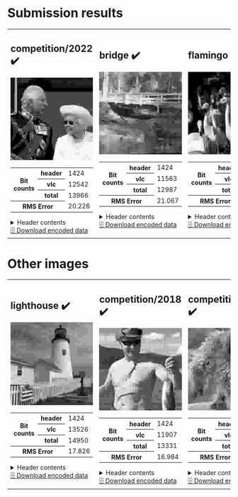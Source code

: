 <h1>Submission results</h1>

<table>
<tr>
<td>
<h2>competition/2022 ✔️</h2>
<img src="./competition/2022.svg?raw=true" alt="competition/2022 (output)">
<table>
<tr><th rowspan='3' scope='row'>Bit counts</th><th scope='row'>header</th><td>1424</td></tr>
<tr><th scope='row'>vlc</th><td>12542</td></tr>
<tr><th scope='row'>total</th><td>13966</td></tr>
<tr><th colspan='2' scope='row'>RMS Error</th><td>20.226</td></tr>
</table>
<details><summary>Header contents</summary><pre>
HuffmanTable(bits=array([  1,   0,   2,   1,   3,   2,   4,   4,   5,   1,   1,   0,   0,
         5, 133,   0]), huffval=array([  0,   1,  17,   2,  33,  49,  65,   3,  18,  81,  97, 113, 240,
        19, 129, 145, 177,  34,  50,  82, 193, 225,  66, 241,   4,   5,
         6,   7,   8,   9,  10,  20,  21,  22,  23,  24,  25,  26,  35,
        36,  37,  38,  39,  40,  41,  42,  51,  52,  53,  54,  55,  56,
        57,  58,  67,  68,  69,  70,  71,  72,  73,  74,  83,  84,  85,
        86,  87,  88,  89,  90,  98,  99, 100, 101, 102, 103, 104, 105,
       106, 114, 115, 116, 117, 118, 119, 120, 121, 122, 130, 131, 132,
       133, 134, 135, 136, 137, 138, 146, 147, 148, 149, 150, 151, 152,
       153, 154, 161, 162, 163, 164, 165, 166, 167, 168, 169, 170, 178,
       179, 180, 181, 182, 183, 184, 185, 186, 194, 195, 196, 197, 198,
       199, 200, 201, 202, 209, 210, 211, 212, 213, 214, 215, 216, 217,
       218, 226, 227, 228, 229, 230, 231, 232, 233, 234, 242, 243, 244,
       245, 246, 247, 248, 249, 250]))
</pre></details>
<a href="./competition/2022.pkl?raw=true" download>🗄️ Download encoded data</a>
</td>
<td>
<h2>bridge ✔️</h2>
<img src="./bridge.svg?raw=true" alt="bridge (output)">
<table>
<tr><th rowspan='3' scope='row'>Bit counts</th><th scope='row'>header</th><td>1424</td></tr>
<tr><th scope='row'>vlc</th><td>11563</td></tr>
<tr><th scope='row'>total</th><td>12987</td></tr>
<tr><th colspan='2' scope='row'>RMS Error</th><td>21.067</td></tr>
</table>
<details><summary>Header contents</summary><pre>
HuffmanTable(bits=array([  1,   0,   2,   2,   1,   4,   1,   2,   3,   1,   0,   0,   0,
       142,   3,   0]), huffval=array([  0,   1,  17,   2,  18,  33,  49,  65,  81,  97, 129,  19, 145,
         3,  34, 113, 240,   4,   5,   6,   7,   8,   9,  10,  20,  21,
        22,  23,  24,  25,  26,  35,  36,  37,  38,  39,  40,  41,  42,
        50,  51,  52,  53,  54,  55,  56,  57,  58,  66,  67,  68,  69,
        70,  71,  72,  73,  74,  82,  83,  84,  85,  86,  87,  88,  89,
        90,  98,  99, 100, 101, 102, 103, 104, 105, 106, 114, 115, 116,
       117, 118, 119, 120, 121, 122, 130, 131, 132, 133, 134, 135, 136,
       137, 138, 146, 147, 148, 149, 150, 151, 152, 153, 154, 161, 162,
       163, 164, 165, 166, 167, 168, 169, 170, 177, 178, 179, 180, 181,
       182, 183, 184, 185, 186, 193, 194, 195, 196, 197, 198, 199, 200,
       201, 202, 209, 210, 211, 212, 213, 214, 215, 216, 217, 218, 225,
       226, 227, 228, 229, 230, 231, 232, 233, 234, 241, 242, 243, 244,
       245, 246, 247, 248, 249, 250]))
</pre></details>
<a href="./bridge.pkl?raw=true" download>🗄️ Download encoded data</a>
</td>
<td>
<h2>flamingo ✔️</h2>
<img src="./flamingo.svg?raw=true" alt="flamingo (output)">
<table>
<tr><th rowspan='3' scope='row'>Bit counts</th><th scope='row'>header</th><td>1424</td></tr>
<tr><th scope='row'>vlc</th><td>13933</td></tr>
<tr><th scope='row'>total</th><td>15357</td></tr>
<tr><th colspan='2' scope='row'>RMS Error</th><td>21.553</td></tr>
</table>
<details><summary>Header contents</summary><pre>
HuffmanTable(bits=array([ 1,  0,  1,  3,  3,  3,  2,  4,  4,  1,  0,  0,  0, 83, 57,  0]), huffval=array([  0,   1,   2,  17,  49,  18,  33,  65,   3, 113, 129,  50,  81,
        19,  34,  97, 145,  66, 161, 177, 240, 193,   4,   5,   6,   7,
         8,   9,  10,  20,  21,  22,  23,  24,  25,  26,  35,  36,  37,
        38,  39,  40,  41,  42,  51,  52,  53,  54,  55,  56,  57,  58,
        67,  68,  69,  70,  71,  72,  73,  74,  82,  83,  84,  85,  86,
        87,  88,  89,  90,  98,  99, 100, 101, 102, 103, 104, 105, 106,
       114, 115, 116, 117, 118, 119, 120, 121, 122, 130, 131, 132, 133,
       134, 135, 136, 137, 138, 146, 147, 148, 149, 150, 151, 152, 153,
       154, 162, 163, 164, 165, 166, 167, 168, 169, 170, 178, 179, 180,
       181, 182, 183, 184, 185, 186, 194, 195, 196, 197, 198, 199, 200,
       201, 202, 209, 210, 211, 212, 213, 214, 215, 216, 217, 218, 225,
       226, 227, 228, 229, 230, 231, 232, 233, 234, 241, 242, 243, 244,
       245, 246, 247, 248, 249, 250]))
</pre></details>
<a href="./flamingo.pkl?raw=true" download>🗄️ Download encoded data</a>
</td>
</tr>
</table>
<h1>Other images</h1>

<table>
<tr>
<td>
<h2>lighthouse ✔️</h2>
<img src="./lighthouse.svg?raw=true" alt="lighthouse (output)">
<table>
<tr><th rowspan='3' scope='row'>Bit counts</th><th scope='row'>header</th><td>1424</td></tr>
<tr><th scope='row'>vlc</th><td>13526</td></tr>
<tr><th scope='row'>total</th><td>14950</td></tr>
<tr><th colspan='2' scope='row'>RMS Error</th><td>17.826</td></tr>
</table>
<details><summary>Header contents</summary><pre>
HuffmanTable(bits=array([  1,   0,   1,   2,   4,   1,   9,   5,   6,   4,   0,   0,   0,
         0, 126,   3]), huffval=array([  0,   1,  17, 240,   2,  18,  49,  65,  33,  50,  81,  97, 113,
       129, 145, 161, 177, 209,  34,  66, 130, 178, 225,  19,  82, 114,
       193, 210, 226,   3,  67, 194, 241,   4,   5,   6,   7,   8,   9,
        10,  20,  21,  22,  23,  24,  25,  26,  35,  36,  37,  38,  39,
        40,  41,  42,  51,  52,  53,  54,  55,  56,  57,  58,  68,  69,
        70,  71,  72,  73,  74,  83,  84,  85,  86,  87,  88,  89,  90,
        98,  99, 100, 101, 102, 103, 104, 105, 106, 115, 116, 117, 118,
       119, 120, 121, 122, 131, 132, 133, 134, 135, 136, 137, 138, 146,
       147, 148, 149, 150, 151, 152, 153, 154, 162, 163, 164, 165, 166,
       167, 168, 169, 170, 179, 180, 181, 182, 183, 184, 185, 186, 195,
       196, 197, 198, 199, 200, 201, 202, 211, 212, 213, 214, 215, 216,
       217, 218, 227, 228, 229, 230, 231, 232, 233, 234, 242, 243, 244,
       245, 246, 247, 248, 249, 250]))
</pre></details>
<a href="./lighthouse.pkl?raw=true" download>🗄️ Download encoded data</a>
</td>
<td>
<h2>competition/2018 ✔️</h2>
<img src="./competition/2018.svg?raw=true" alt="competition/2018 (output)">
<table>
<tr><th rowspan='3' scope='row'>Bit counts</th><th scope='row'>header</th><td>1424</td></tr>
<tr><th scope='row'>vlc</th><td>11907</td></tr>
<tr><th scope='row'>total</th><td>13331</td></tr>
<tr><th colspan='2' scope='row'>RMS Error</th><td>16.984</td></tr>
</table>
<details><summary>Header contents</summary><pre>
HuffmanTable(bits=array([  1,   0,   2,   2,   2,   1,   2,   3,   3,   5,   0,   0,   2,
       139,   0,   0]), huffval=array([  0,   1,  17,   2,  49,  18,  33,  65,  81, 113,   3,  50,  97,
       129, 161, 240,  34,  66, 145, 177, 241,   4,   5,   6,   7,   8,
         9,  10,  19,  20,  21,  22,  23,  24,  25,  26,  35,  36,  37,
        38,  39,  40,  41,  42,  51,  52,  53,  54,  55,  56,  57,  58,
        67,  68,  69,  70,  71,  72,  73,  74,  82,  83,  84,  85,  86,
        87,  88,  89,  90,  98,  99, 100, 101, 102, 103, 104, 105, 106,
       114, 115, 116, 117, 118, 119, 120, 121, 122, 130, 131, 132, 133,
       134, 135, 136, 137, 138, 146, 147, 148, 149, 150, 151, 152, 153,
       154, 162, 163, 164, 165, 166, 167, 168, 169, 170, 178, 179, 180,
       181, 182, 183, 184, 185, 186, 193, 194, 195, 196, 197, 198, 199,
       200, 201, 202, 209, 210, 211, 212, 213, 214, 215, 216, 217, 218,
       225, 226, 227, 228, 229, 230, 231, 232, 233, 234, 242, 243, 244,
       245, 246, 247, 248, 249, 250]))
</pre></details>
<a href="./competition/2018.pkl?raw=true" download>🗄️ Download encoded data</a>
</td>
<td>
<h2>competition/2019 ✔️</h2>
<img src="./competition/2019.svg?raw=true" alt="competition/2019 (output)">
<table>
<tr><th rowspan='3' scope='row'>Bit counts</th><th scope='row'>header</th><td>1424</td></tr>
<tr><th scope='row'>vlc</th><td>10690</td></tr>
<tr><th scope='row'>total</th><td>12114</td></tr>
<tr><th colspan='2' scope='row'>RMS Error</th><td>20.281</td></tr>
</table>
<details><summary>Header contents</summary><pre>
HuffmanTable(bits=array([ 1,  1,  1,  0,  2,  2,  2,  1,  1,  3,  0,  0,  0, 75, 73,  0]), huffval=array([  0,   1,  17,  33,  65,   2,  49,  18,  97,  81, 113,  34, 129,
       161,   3,   4,   5,   6,   7,   8,   9,  10,  19,  20,  21,  22,
        23,  24,  25,  26,  35,  36,  37,  38,  39,  40,  41,  42,  50,
        51,  52,  53,  54,  55,  56,  57,  58,  66,  67,  68,  69,  70,
        71,  72,  73,  74,  82,  83,  84,  85,  86,  87,  88,  89,  90,
        98,  99, 100, 101, 102, 103, 104, 105, 106, 114, 115, 116, 117,
       118, 119, 120, 121, 122, 130, 131, 132, 133, 134, 135, 136, 137,
       138, 145, 146, 147, 148, 149, 150, 151, 152, 153, 154, 162, 163,
       164, 165, 166, 167, 168, 169, 170, 177, 178, 179, 180, 181, 182,
       183, 184, 185, 186, 193, 194, 195, 196, 197, 198, 199, 200, 201,
       202, 209, 210, 211, 212, 213, 214, 215, 216, 217, 218, 225, 226,
       227, 228, 229, 230, 231, 232, 233, 234, 240, 241, 242, 243, 244,
       245, 246, 247, 248, 249, 250]))
</pre></details>
<a href="./competition/2019.pkl?raw=true" download>🗄️ Download encoded data</a>
</td>
<td>
<h2>competition/2020 ✔️</h2>
<img src="./competition/2020.svg?raw=true" alt="competition/2020 (output)">
<table>
<tr><th rowspan='3' scope='row'>Bit counts</th><th scope='row'>header</th><td>1424</td></tr>
<tr><th scope='row'>vlc</th><td>15777</td></tr>
<tr><th scope='row'>total</th><td>17201</td></tr>
<tr><th colspan='2' scope='row'>RMS Error</th><td>29.338</td></tr>
</table>
<details><summary>Header contents</summary><pre>
HuffmanTable(bits=array([  1,   0,   2,   1,   3,   3,   1,   6,   5,   1,   1,   0,   0,
         5, 133,   0]), huffval=array([  0,   1,  17,  49,   2,  33,  65,  18,  81,  97, 113,  50,  66,
       129, 145, 177, 240,   3,  34, 161, 193, 209, 225, 241,   4,   5,
         6,   7,   8,   9,  10,  19,  20,  21,  22,  23,  24,  25,  26,
        35,  36,  37,  38,  39,  40,  41,  42,  51,  52,  53,  54,  55,
        56,  57,  58,  67,  68,  69,  70,  71,  72,  73,  74,  82,  83,
        84,  85,  86,  87,  88,  89,  90,  98,  99, 100, 101, 102, 103,
       104, 105, 106, 114, 115, 116, 117, 118, 119, 120, 121, 122, 130,
       131, 132, 133, 134, 135, 136, 137, 138, 146, 147, 148, 149, 150,
       151, 152, 153, 154, 162, 163, 164, 165, 166, 167, 168, 169, 170,
       178, 179, 180, 181, 182, 183, 184, 185, 186, 194, 195, 196, 197,
       198, 199, 200, 201, 202, 210, 211, 212, 213, 214, 215, 216, 217,
       218, 226, 227, 228, 229, 230, 231, 232, 233, 234, 242, 243, 244,
       245, 246, 247, 248, 249, 250]))
</pre></details>
<a href="./competition/2020.pkl?raw=true" download>🗄️ Download encoded data</a>
</td>
<td>
<h2>competition/2021 ✔️</h2>
<img src="./competition/2021.svg?raw=true" alt="competition/2021 (output)">
<table>
<tr><th rowspan='3' scope='row'>Bit counts</th><th scope='row'>header</th><td>1424</td></tr>
<tr><th scope='row'>vlc</th><td>12913</td></tr>
<tr><th scope='row'>total</th><td>14337</td></tr>
<tr><th colspan='2' scope='row'>RMS Error</th><td>18.592</td></tr>
</table>
<details><summary>Header contents</summary><pre>
HuffmanTable(bits=array([  1,   0,   1,   3,   1,   5,   6,   5,   2,   3,   0,   0,   0,
        24, 111,   0]), huffval=array([  0,   1,   2,  17,  49,  65,  18,  33,  50, 129, 240,   3,  34,
        66,  81,  97, 113, 130, 145, 177, 193, 209, 146, 161,  82, 114,
       241,   4,   5,   6,   7,   8,   9,  10,  19,  20,  21,  22,  23,
        24,  25,  26,  35,  36,  37,  38,  39,  40,  41,  42,  51,  52,
        53,  54,  55,  56,  57,  58,  67,  68,  69,  70,  71,  72,  73,
        74,  83,  84,  85,  86,  87,  88,  89,  90,  98,  99, 100, 101,
       102, 103, 104, 105, 106, 115, 116, 117, 118, 119, 120, 121, 122,
       131, 132, 133, 134, 135, 136, 137, 138, 147, 148, 149, 150, 151,
       152, 153, 154, 162, 163, 164, 165, 166, 167, 168, 169, 170, 178,
       179, 180, 181, 182, 183, 184, 185, 186, 194, 195, 196, 197, 198,
       199, 200, 201, 202, 210, 211, 212, 213, 214, 215, 216, 217, 218,
       225, 226, 227, 228, 229, 230, 231, 232, 233, 234, 242, 243, 244,
       245, 246, 247, 248, 249, 250]))
</pre></details>
<a href="./competition/2021.pkl?raw=true" download>🗄️ Download encoded data</a>
</td>
</tr>
</table>
